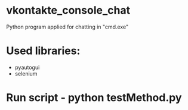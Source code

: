 # vkontakte_console_chat
Python program applied for chatting in "cmd.exe"

# Used libraries: 
- pyautogui
- selenium

# Run script - python testMethod.py
